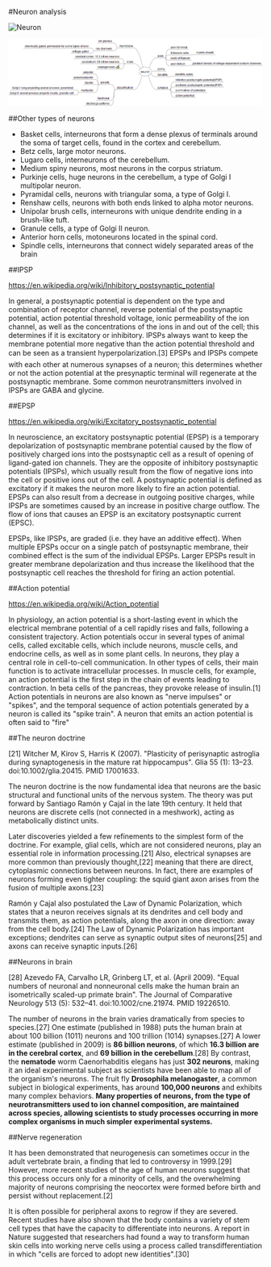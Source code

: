#Neuron analysis

![Neuron](http://upload.wikimedia.org/wikipedia/commons/a/a9/Complete_neuron_cell_diagram_en.svg)

![Neuron mind map](neuron.mm.png)

##Other types of neurons

* Basket cells, interneurons that form a dense plexus of terminals around the soma of target cells, found in the cortex and cerebellum.
* Betz cells, large motor neurons.
* Lugaro cells, interneurons of the cerebellum.
* Medium spiny neurons, most neurons in the corpus striatum.
* Purkinje cells, huge neurons in the cerebellum, a type of Golgi I multipolar neuron.
* Pyramidal cells, neurons with triangular soma, a type of Golgi I.
* Renshaw cells, neurons with both ends linked to alpha motor neurons.
* Unipolar brush cells, interneurons with unique dendrite ending in a brush-like tuft.
* Granule cells, a type of Golgi II neuron.
* Anterior horn cells, motoneurons located in the spinal cord.
* Spindle cells, interneurons that connect widely separated areas of the brain

##IPSP

https://en.wikipedia.org/wiki/Inhibitory_postsynaptic_potential

In general, a postsynaptic potential is dependent on the type and combination of receptor channel, reverse potential of the postsynaptic potential, action potential threshold voltage, ionic permeability of the ion channel, as well as the concentrations of the ions in and out of the cell; this determines if it is excitatory or inhibitory. IPSPs always want to keep the membrane potential more negative than the action potential threshold and can be seen as a transient hyperpolarization.[3] EPSPs and IPSPs compete with each other at numerous synapses of a neuron; this determines whether or not the action potential at the presynaptic terminal will regenerate at the postsynaptic membrane. Some common neurotransmitters involved in IPSPs are GABA and glycine.

##EPSP

https://en.wikipedia.org/wiki/Excitatory_postsynaptic_potential

In neuroscience, an excitatory postsynaptic potential (EPSP) is a temporary depolarization of postsynaptic membrane potential caused by the flow of positively charged ions into the postsynaptic cell as a result of opening of ligand-gated ion channels. They are the opposite of inhibitory postsynaptic potentials (IPSPs), which usually result from the flow of negative ions into the cell or positive ions out of the cell. A postsynaptic potential is defined as excitatory if it makes the neuron more likely to fire an action potential. EPSPs can also result from a decrease in outgoing positive charges, while IPSPs are sometimes caused by an increase in positive charge outflow. The flow of ions that causes an EPSP is an excitatory postsynaptic current (EPSC).

EPSPs, like IPSPs, are graded (i.e. they have an additive effect). When multiple EPSPs occur on a single patch of postsynaptic membrane, their combined effect is the sum of the individual EPSPs. Larger EPSPs result in greater membrane depolarization and thus increase the likelihood that the postsynaptic cell reaches the threshold for firing an action potential.

##Action potential

https://en.wikipedia.org/wiki/Action_potential

In physiology, an action potential is a short-lasting event in which the electrical membrane potential of a cell rapidly rises and falls, following a consistent trajectory. Action potentials occur in several types of animal cells, called excitable cells, which include neurons, muscle cells, and endocrine cells, as well as in some plant cells. In neurons, they play a central role in cell-to-cell communication. In other types of cells, their main function is to activate intracellular processes. In muscle cells, for example, an action potential is the first step in the chain of events leading to contraction. In beta cells of the pancreas, they provoke release of insulin.[1] Action potentials in neurons are also known as "nerve impulses" or "spikes", and the temporal sequence of action potentials generated by a neuron is called its "spike train". A neuron that emits an action potential is often said to "fire"

##The neuron doctrine

[21] Witcher M, Kirov S, Harris K (2007). "Plasticity of perisynaptic astroglia during synaptogenesis in the mature rat hippocampus". Glia 55 (1): 13–23. doi:10.1002/glia.20415. PMID 17001633.

The neuron doctrine is the now fundamental idea that neurons are the basic structural and functional units of the nervous system. The theory was put forward by Santiago Ramón y Cajal in the late 19th century. It held that neurons are discrete cells (not connected in a meshwork), acting as metabolically distinct units.

Later discoveries yielded a few refinements to the simplest form of the doctrine. For example, glial cells, which are not considered neurons, play an essential role in information processing.[21] Also, electrical synapses are more common than previously thought,[22] meaning that there are direct, cytoplasmic connections between neurons. In fact, there are examples of neurons forming even tighter coupling: the squid giant axon arises from the fusion of multiple axons.[23]

Ramón y Cajal also postulated the Law of Dynamic Polarization, which states that a neuron receives signals at its dendrites and cell body and transmits them, as action potentials, along the axon in one direction: away from the cell body.[24] The Law of Dynamic Polarization has important exceptions; dendrites can serve as synaptic output sites of neurons[25] and axons can receive synaptic inputs.[26]

##Neurons in brain

[28] Azevedo FA, Carvalho LR, Grinberg LT, et al. (April 2009). "Equal numbers of neuronal and nonneuronal cells make the human brain an isometrically scaled-up primate brain". The Journal of Comparative Neurology 513 (5): 532–41. doi:10.1002/cne.21974. PMID 19226510.

The number of neurons in the brain varies dramatically from species to species.[27] One estimate (published in 1988) puts the human brain at about 100 billion (1011) neurons and 100 trillion (1014) synapses.[27] A lower estimate (published in 2009) is **86 billion neurons**, of which **16.3 billion are in the cerebral cortex**, and **69 billion in the cerebellum**.[28] By contrast, the **nematode** worm Caenorhabditis elegans has just **302 neurons**, making it an ideal experimental subject as scientists have been able to map all of the organism's neurons. The fruit fly **Drosophila melanogaster**, a common subject in biological experiments, has around **100,000 neurons** and exhibits many complex behaviors. **Many properties of neurons, from the type of neurotransmitters used to ion channel composition, are maintained across species, allowing scientists to study processes occurring in more complex organisms in much simpler experimental systems.**

##Nerve regeneration

It has been demonstrated that neurogenesis can sometimes occur in the adult vertebrate brain, a finding that led to controversy in 1999.[29] However, more recent studies of the age of human neurons suggest that this process occurs only for a minority of cells, and the overwhelming majority of neurons comprising the neocortex were formed before birth and persist without replacement.[2]

It is often possible for peripheral axons to regrow if they are severed. Recent studies have also shown that the body contains a variety of stem cell types that have the capacity to differentiate into neurons. A report in Nature suggested that researchers had found a way to transform human skin cells into working nerve cells using a process called transdifferentiation in which "cells are forced to adopt new identities".[30]
